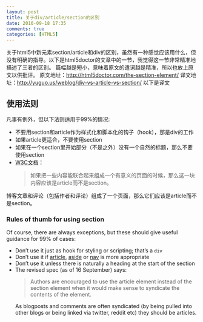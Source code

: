 ```yaml
---
layout: post
title: 关于div/article/section的区别
date: 2010-09-18 17:35
comments: true
categories: [HTML5]
---
```

关于html5中新元素section/article和div的区别，虽然有一种感觉应该用什么，但没有明确的指导。以下是html5doctor的文章中的一节，我觉得这一节非常精准地描述了三者的区别。
篇幅越是短小，意味着原文的遣词越是精准，所以也放上原文以供批评。
原文地址：<a href="http://html5doctor.com/the-section-element/">http://html5doctor.com/the-section-element/</a>
译文地址：<a href="http://yuguo.us/weblog/div-vs-article-vs-section/">http://yuguo.us/weblog/div-vs-article-vs-section/</a>
以下是译文
<h2>使用法则</h2>
凡事有例外，但以下法则适用于99%的情况:
<ul>
	<li>不要用section和article作为样式化和脚本化的钩子（hook），那是div的工作</li>
	<li>如果article更适合，不要使用section</li>
	<li>如果在一个section里开始部分（不是之外）没有一个自然的标题，那么不要使用section</li>
	<li><a href="http://www.whatwg.org/specs/web-apps/current-work/multipage/semantics.html">W3C文档</a>：
<blockquote>如果把一些内容能联合起来组成一个有意义的页面的时候，那么这一块内容应该是article而不是section。</blockquote></li>
</ul>
博客文章和评论（包括作者和评论）组成了一个页面，那么它们应该是article而不是section。
<h3>Rules of thumb for using section</h3>
Of course, there are always exceptions, but these should give useful guidance for 99% of cases:
<ul>
	<li>Don’t use it just as hook for styling or scripting; that’s a <code>div</code></li>
	<li>Don’t use it if <a href="http://www.whatwg.org/specs/web-apps/current-work/multipage/semantics.html#the-article-element">article</a>, <a href="http://www.whatwg.org/specs/web-apps/current-work/multipage/semantics.html#the-nav-element">aside</a> or <a href="http://www.whatwg.org/specs/web-apps/current-work/multipage/semantics.html#the-nav-element">nav</a> is more appropriate</li>
	<li>Don’t use it unless there is naturally a heading at the start of the section</li>
	<li>The revised spec (as of 16 September) says:
<blockquote>Authors are encouraged to use the article element instead of the section element when it would make sense to syndicate the contents of the element.</blockquote>
As blogposts and comments are often syndicated (by being pulled into other blogs or being linked via twitter, reddit etc) they should be articles.</li>
</ul>
